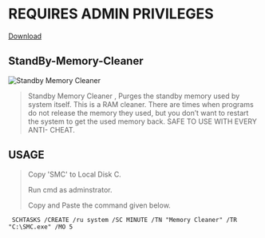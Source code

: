 # REQUIRES ADMIN PRIVILEGES
[Download](https://github.com/shirkeharsh/StandBy-Memory-Cleaner/releases/download/SMC/SMC.exe)
## StandBy-Memory-Cleaner
![Standby Memory Cleaner](https://media.discordapp.net/attachments/641599568743628822/931596622708748299/PinClipart.com_good-memory-clipart_3914364.png?width=635&height=499)
>Standby Memory Cleaner , Purges the standby memory used by system itself. 
>This is a RAM cleaner. There are times when programs do not release the memory they used,
>but you don’t want to restart the system to get the used memory back.
>SAFE TO USE WITH EVERY ANTI- CHEAT. 

## USAGE
>Copy 'SMC' to Local Disk C.
>
>Run cmd as adminstrator.
>
>Copy and Paste the command given below.

``` SCHTASKS /CREATE /ru system /SC MINUTE /TN "Memory Cleaner" /TR "C:\SMC.exe" /MO 5```
